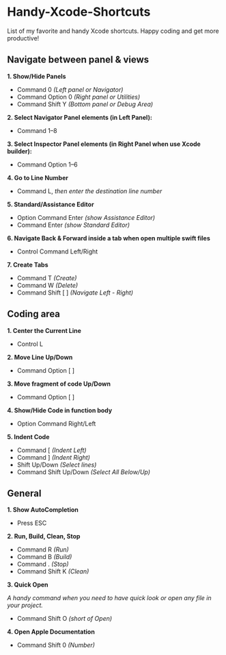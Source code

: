 # Handy-Xcode-Shortcuts
List of my favorite and handy Xcode shortcuts. Happy coding and get more productive!

## Navigate between panel & views

**1. Show/Hide Panels**
- Command 0 *(Left panel or Navigator)*
- Command Option 0 *(Right panel or Utilities)*
- Command Shift Y *(Bottom panel or Debug Area)*

**2. Select Navigator Panel elements (in Left Panel):**
- Command 1–8

**3. Select Inspector Panel elements (in Right Panel when use Xcode builder):**
- Command Option 1–6

**4. Go to Line Number**
- Command L, *then enter the destination line number*

**5. Standard/Assistance Editor**
- Option Command Enter *(show Assistance Editor)*
- Command Enter *(show Standard Editor)*

**6. Navigate Back & Forward inside a tab when open multiple swift files**
- Control Command Left/Right

**7. Create Tabs**
- Command T *(Create)*
- Command W *(Delete)*
- Command Shift [ ] *(Navigate Left - Right)*

## Coding area

**1. Center the Current Line**
- Control L

**2. Move Line Up/Down**
- Command Option [ ]

**3. Move fragment of code Up/Down**
- Command Option [ ]

**4. Show/Hide Code in function body**
- Option Command Right/Left 

**5. Indent Code**
- Command [ *(Indent Left)*
- Command ] *(Indent Right)*
- Shift Up/Down *(Select lines)*
- Command Shift Up/Down *(Select All Below/Up)*

## General

**1. Show AutoCompletion**
- Press ESC

**2. Run, Build, Clean, Stop**
- Command R *(Run)*
- Command B *(Build)*
- Command . *(Stop)*
- Command Shift K *(Clean)*

**3. Quick Open**

*A handy command when you need to have quick look or open any file in your project.*
- Command Shift O *(short of Open)*

**4. Open Apple Documentation**
- Command Shift 0 *(Number)*
